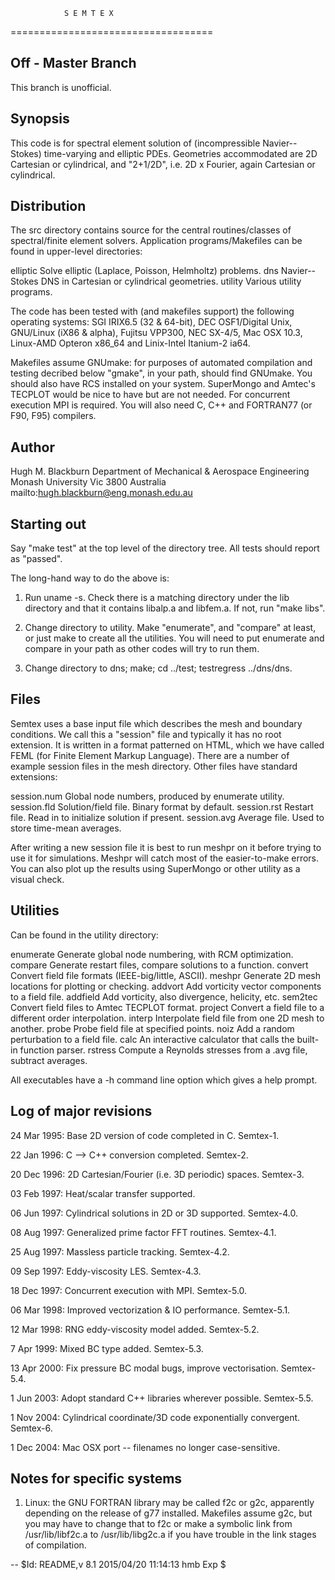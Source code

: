 				S E M T E X
===================================

Off - Master Branch
-------------------
This branch is unofficial.

Synopsis
--------
This code is for spectral element solution of (incompressible
Navier--Stokes) time-varying and elliptic PDEs.  Geometries
accommodated are 2D Cartesian or cylindrical, and "2+1/2D", i.e. 2D x
Fourier, again Cartesian or cylindrical.

Distribution
------------
The src directory contains source for the central routines/classes of
spectral/finite element solvers.  Application programs/Makefiles can
be found in upper-level directories:

elliptic  Solve elliptic (Laplace, Poisson, Helmholtz) problems.
dns       Navier--Stokes DNS in Cartesian or cylindrical geometries.
utility   Various utility programs.

The code has been tested with (and makefiles support) the following
operating systems: SGI IRIX6.5 (32 & 64-bit), DEC OSF1/Digital Unix,
GNU/Linux (iX86 & alpha), Fujitsu VPP300, NEC SX-4/5, Mac OSX 10.3,
Linux-AMD Opteron x86_64 and Linix-Intel Itanium-2 ia64.

Makefiles assume GNUmake: for purposes of automated compilation and
testing decribed below "gmake", in your path, should find GNUmake.
You should also have RCS installed on your system.  SuperMongo and
Amtec's TECPLOT would be nice to have but are not needed.  For
concurrent execution MPI is required.  You will also need C, C++ and
FORTRAN77 (or F90, F95) compilers.

Author
------
Hugh M. Blackburn
Department of Mechanical & Aerospace Engineering
Monash University
Vic 3800
Australia
mailto:hugh.blackburn@eng.monash.edu.au

Starting out
------------

Say "make test" at the top level of the directory tree. All tests
should report as "passed".

The long-hand way to do the above is:

1.  Run uname -s.  Check there is a matching directory under the lib
    directory and that it contains libalp.a and libfem.a.  If not, run
    "make libs".

2.  Change directory to utility.  Make "enumerate", and "compare" at least,
    or just make to create all the utilities.  You will need to put
    enumerate and compare in your path as other codes will try to run
    them.

3.  Change directory to dns; make; cd ../test; testregress
    ../dns/dns.

Files
-----
Semtex uses a base input file which describes the mesh and boundary
conditions.  We call this a "session" file and typically it has no
root extension.  It is written in a format patterned on HTML, which we
have called FEML (for Finite Element Markup Language).  There are a
number of example session files in the mesh directory.  Other files
have standard extensions:

session.num  Global node numbers, produced by enumerate utility.
session.fld  Solution/field file.  Binary format by default.
session.rst  Restart file.  Read in to initialize solution if present.
session.avg  Average file.  Used to store time-mean averages.

After writing a new session file it is best to run meshpr on it before
trying to use it for simulations.  Meshpr will catch most of the
easier-to-make errors.  You can also plot up the results using
SuperMongo or other utility as a visual check.

Utilities
---------
Can be found in the utility directory:

enumerate Generate global node numbering, with RCM optimization.
compare   Generate restart files, compare solutions to a function.
convert   Convert field file formats (IEEE-big/little, ASCII).
meshpr    Generate 2D mesh locations for plotting or checking.
addvort   Add vorticity vector components to a field file.
addfield  Add vorticity, also divergence, helicity, etc.
sem2tec   Convert field files to Amtec TECPLOT format.
project   Convert a field file to a different order interpolation.
interp    Interpolate field file from one 2D mesh to another.
probe     Probe field file at specified points.
noiz      Add a random perturbation to a field file.
calc      An interactive calculator that calls the built-in function parser.
rstress   Compute a Reynolds stresses from a .avg file, subtract averages.

All executables have a -h command line option which gives a help prompt.

Log of major revisions
----------------------

24 Mar 1995: Base 2D version of code completed in C.               Semtex-1.

22 Jan 1996: C --> C++ conversion completed.                       Semtex-2.

20 Dec 1996: 2D Cartesian/Fourier (i.e. 3D periodic) spaces.       Semtex-3.

03 Feb 1997: Heat/scalar transfer supported.

06 Jun 1997: Cylindrical solutions in 2D or 3D supported.          Semtex-4.0.

08 Aug 1997: Generalized prime factor FFT routines.                Semtex-4.1.

25 Aug 1997: Massless particle tracking.                           Semtex-4.2.

09 Sep 1997: Eddy-viscosity LES.                                   Semtex-4.3.

18 Dec 1997: Concurrent execution with MPI.                        Semtex-5.0.

06 Mar 1998: Improved vectorization & IO performance.              Semtex-5.1.

12 Mar 1998: RNG eddy-viscosity model added.                       Semtex-5.2.

7  Apr 1999: Mixed BC type added.                                  Semtex-5.3.

13 Apr 2000: Fix pressure BC modal bugs, improve vectorisation.    Semtex-5.4.

1  Jun 2003: Adopt standard C++ libraries wherever possible.       Semtex-5.5.

1  Nov 2004: Cylindrical coordinate/3D code exponentially convergent. Semtex-6.

1  Dec 2004: Mac OSX port -- filenames no longer case-sensitive.


Notes for specific systems
--------------------------

1.  Linux: the GNU FORTRAN library may be called f2c or g2c,
apparently depending on the release of g77 installed.  Makefiles
assume g2c, but you may have to change that to f2c or make a symbolic
link from /usr/lib/libf2c.a to /usr/lib/libg2c.a if you have trouble
in the link stages of compilation.

--
$Id: README,v 8.1 2015/04/20 11:14:13 hmb Exp $
